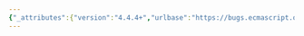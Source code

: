 ```yaml
---
{"_attributes":{"version":"4.4.4+","urlbase":"https://bugs.ecmascript.org/","maintainer":"dherman@mozilla.com"},"bug":{"bug_id":940,"creation_ts":"2012-11-07 12:18:00 -0800","short_desc":"15.14.5.4 + 15.16.5.5: \",in\"","delta_ts":"2012-11-23 09:45:34 -0800","product":"Draft for 6th Edition","component":"editorial issue","version":"Rev 11: October 26, 2012 Draft","rep_platform":"All","op_sys":"All","bug_status":"RESOLVED","resolution":"FIXED","priority":"Normal","bug_severity":"trivial","everconfirmed":true,"reporter":{"uid":"jmdyck","name":"Michael Dyck"},"assigned_to":{"uid":"allen","name":"Allen Wirfs-Brock"},"long_desc":[{"commentid":2434,"comment_count":0,"who":{"uid":"jmdyck","name":"Michael Dyck"},"bug_when":"2012-11-07 12:18:11 -0800","thetext":"In 15.14.5.4 \"Map.prototype.forEach ( callbackfn , thisArg = undefined )\",\nstep 7 says:\n    Repeat for each Record {[[key]], [[value]]} e that is an element\n    of entries,in original key insertion order\n\nand in 15.16.5.5 \"Set.prototype.forEach ( callbackfn , thisArg = undefined )\",\nstep 7 says:\n    Repeat for each e that is an element of entries,in original insertion order\n\nIn each case, insert a space between the comma and \"in\"."},{"commentid":2520,"comment_count":1,"who":{"uid":"allen","name":"Allen Wirfs-Brock"},"bug_when":"2012-11-22 10:15:59 -0800","thetext":"corrected in rev 12 editor's draft"},{"commentid":2623,"comment_count":2,"who":{"uid":"allen","name":"Allen Wirfs-Brock"},"bug_when":"2012-11-23 09:45:34 -0800","thetext":"corrected in rev 12, Nov. 22, 2012 draft"}]}}
---
```


